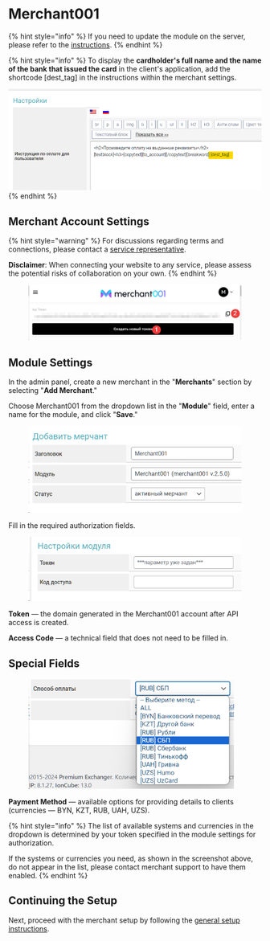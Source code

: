 # Merchant001

{% hint style="info" %}
If you need to update the module on the server, please refer to the [instructions](https://premium.gitbook.io/main/en/en/basic-settings/faq/updating-script-files-on-the-server/how-to-update-files-on-the-server#merchant-and-auto-payout-modules).
{% endhint %}

{% hint style="info" %}
To display the **cardholder's full name and the name of the bank that issued the card** in the client's application, add the shortcode \[dest\_tag] in the instructions within the merchant settings.

![](<../../../.gitbook/assets/image (1627)_eng.png>)
{% endhint %}

## Merchant Account Settings

{% hint style="warning" %}
For discussions regarding terms and connections, please contact a [service representative](https://t.me/merch001online).

**Disclaimer**: When connecting your website to any service, please assess the potential risks of collaboration on your own.
{% endhint %}

<figure><img src="../../../.gitbook/assets/image (1717)_eng.png" alt=""><figcaption></figcaption></figure>

## Module Settings

In the admin panel, create a new merchant in the "**Merchants**" section by selecting "**Add Merchant**."

Choose Merchant001 from the dropdown list in the "**Module**" field, enter a name for the module, and click "**Save**."

<figure><img src="../../../.gitbook/assets/image (530)_eng.png" alt="" width="450"><figcaption></figcaption></figure>

Fill in the required authorization fields.

<figure><img src="../../../.gitbook/assets/image (531)_eng.png" alt="" width="461"><figcaption></figcaption></figure>

**Token** — the domain generated in the Merchant001 account after API access is created.

**Access Code** — a technical field that does not need to be filled in.

## Special Fields

<figure><img src="../../../.gitbook/assets/image (532)_eng.png" alt="" width="409"><figcaption></figcaption></figure>

**Payment Method** — available options for providing details to clients (currencies — BYN, KZT, RUB, UAH, UZS).

{% hint style="info" %}
The list of available systems and currencies in the dropdown is determined by your token specified in the module settings for authorization.

If the systems or currencies you need, as shown in the screenshot above, do not appear in the list, please contact merchant support to have them enabled.
{% endhint %}

## Continuing the Setup

Next, proceed with the merchant setup by following the [general setup instructions](https://premium.gitbook.io/main/en/en/basic-settings/merchants-and-auto-payments/merchants/general-merchant-settings).